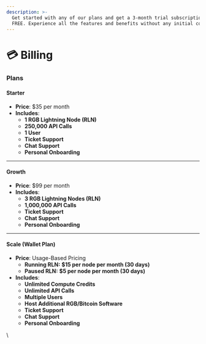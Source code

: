 ```yaml
---
description: >-
  Get started with any of our plans and get a 3-month trial subscription for
  FREE. Experience all the features and benefits without any initial cost.
---
```


# 💳 Billing

### **Plans**

#### **Starter**

* **Price**: $35 per month
* **Includes**:
  * **1 RGB Lightning Node (RLN)**
  * **250,000 API Calls**
  * **1 User**
  * **Ticket Support**
  * **Chat Support**
  * **Personal Onboarding**

***

#### **Growth**

* **Price**: $99 per month
* **Includes**:
  * **3 RGB Lightning Nodes (RLN)**
  * **1,000,000 API Calls**
  * **Ticket Support**
  * **Chat Support**
  * **Personal Onboarding**

***

#### **Scale (Wallet Plan)**

* **Price**: Usage-Based Pricing
  * **Running RLN:** **$15 per node per month (30 days)**
  * **Paused RLN:** **$5 per node per month (30 days)**
* **Includes**:
  * **Unlimited Compute Credits**
  * **Unlimited API Calls**
  * **Multiple Users**
  * **Host Additional RGB/Bitcoin Software**
  * **Ticket Support**
  * **Chat Support**
  * **Personal Onboarding**

\
